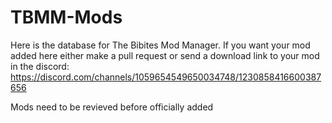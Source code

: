 # TBMM-Mods
Here is the database for The Bibites Mod Manager. If you want your mod added here either make a pull request or send a download link to your mod in the discord: https://discord.com/channels/1059654549650034748/1230858416600387656

Mods need to be revieved before officially added
